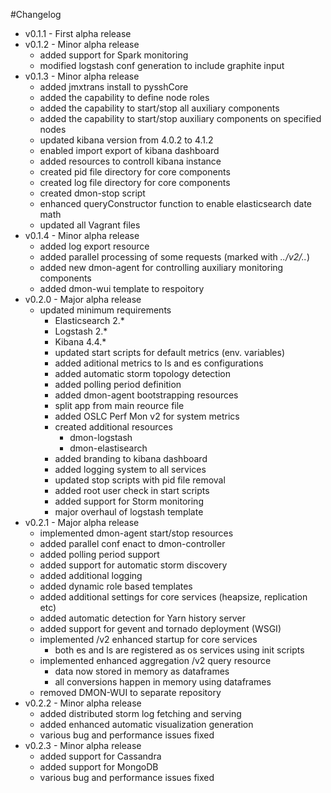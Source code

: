 #Changelog
* v0.1.1 - First alpha release
* v0.1.2 - Minor alpha release
	* added support for Spark monitoring
	* modified logstash conf generation to include graphite input 
* v0.1.3 - Minor alpha release
	* added jmxtrans install to pysshCore
	* added the capability to define node roles
	* added the capability to start/stop all auxiliary components
	* added the capability to start/stop auxiliary components on specified nodes
	* updated kibana version from 4.0.2 to 4.1.2
	* enabled import export of kibana dashboard
	* added resources to controll kibana instance
	* created pid file directory for core components
	* created log file directory for core components
	* created dmon-stop script
	* enhanced queryConstructor function to enable elasticsearch date math
	* updated all Vagrant files
* v0.1.4 - Minor alpha release
	* added log export resource
	* added parallel processing of some requests (marked with _../v2/.._)
	* added new dmon-agent for controlling auxiliary monitoring components
	* added dmon-wui template to respoitory
* v0.2.0 - Major alpha release
	* updated minimum requirements
		* Elasticsearch 2.*
		* Logstash 2.*
		* Kibana 4.4.*
		* updated start scripts for default metrics (env. variables)
		* added aditional metrics to ls and es configurations
		* added automatic storm topology detection
		* added polling period definition
		* added dmon-agent bootstrapping resources
		* split app from main reource file
		* added OSLC Perf Mon v2 for system metrics
		* created additional resources
			* dmon-logstash
			* dmon-elastisearch
		* added branding to kibana dashboard
		* added logging system to all services
		* updated stop scripts with pid file removal
		* added root user check in start scripts
		* added support for Storm monitoring
		* major overhaul of logstash template
* v0.2.1 - Major alpha release
     * implemented dmon-agent start/stop resources
     * added parallel conf enact to dmon-controller
     * added polling period support
     * added support for automatic storm discovery
     * added additional logging
     * added dynamic role based templates
     * added additional settings for core services (heapsize, replication etc)
     * added automatic detection for Yarn history server
     * added support for gevent and tornado deployment (WSGI)
     * implemented /v2 enhanced startup for core services
        * both es and ls are registered as os services using init scripts
     * implemented enhanced aggregation /v2 query resource
        * data now stored in memory as dataframes
        * all conversions happen in memory using dataframes
     * removed DMON-WUI to separate repository
* v0.2.2 - Minor alpha release
     * added distributed storm log fetching and serving
     * added enhanced automatic visualization generation
     * various bug and performance issues fixed
* v0.2.3 - Minor alpha release
     * added support for Cassandra
     * added support for MongoDB
     * various bug and performance issues fixed